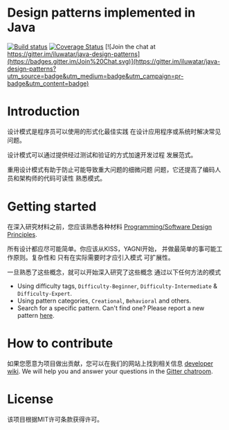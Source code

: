 <!-- 下面的行需要是一个空行C :(因为kramdown不是
     聪明而且非常想在标题之前想要一条空行
     如此显示它，例如网站) -->

# Design patterns implemented in Java

[![Build status](https://travis-ci.org/iluwatar/java-design-patterns.svg?branch=master)](https://travis-ci.org/iluwatar/java-design-patterns)
[![Coverage Status](https://coveralls.io/repos/iluwatar/java-design-patterns/badge.svg?branch=master)](https://coveralls.io/r/iluwatar/java-design-patterns?branch=master)
[![Join the chat at https://gitter.im/iluwatar/java-design-patterns](https://badges.gitter.im/Join%20Chat.svg)](https://gitter.im/iluwatar/java-design-patterns?utm_source=badge&utm_medium=badge&utm_campaign=pr-badge&utm_content=badge)

# Introduction

设计模式是程序员可以使用的形式化最佳实践
在设计应用程序或系统时解决常见问题。

设计模式可以通过提供经过测试和验证的方式加速开发过程
发展范式。

重用设计模式有助于防止可能导致重大问题的细微问题
问题，它还提高了编码人员和架构师的代码可读性
熟悉模式。

# Getting started

在深入研究材料之前，您应该熟悉各种材料
[Programming/Software Design Principles](http://webpro.github.io/programming-principles/).

所有设计都应尽可能简单。你应该从KISS，YAGNI开始，
并做最简单的事可能工作原则。复杂性和
只有在实际需要时才应引入模式
可扩展性。

一旦熟悉了这些概念，就可以开始深入研究了这些概念
通过以下任何方法的模式

 - Using difficulty tags, `Difficulty-Beginner`, `Difficulty-Intermediate` & `Difficulty-Expert`.
 - Using pattern categories, `Creational`, `Behavioral` and others.
 - Search for a specific pattern. Can't find one? Please report a new pattern [here](https://github.com/iluwatar/java-design-patterns/issues).

# How to contribute

如果您愿意为项目做出贡献，您可以在我们的网站上找到相关信息 [developer wiki](https://github.com/iluwatar/java-design-patterns/wiki). We will help you and answer your questions in the [Gitter chatroom](https://gitter.im/iluwatar/java-design-patterns).

# License

该项目根据MIT许可条款获得许可。
